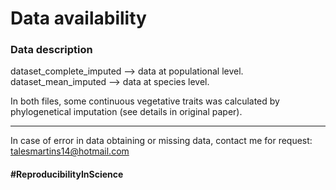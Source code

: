 # Data availability

### Data description

dataset_complete_imputed --> data at populational level.  
dataset_mean_imputed --> data at species level.

In both files, some continuous vegetative traits was calculated by phylogenetical imputation (see details in original paper).

---------
In case of error in data obtaining or missing data, contact me for request: talesmartins14@hotmail.com

#### #ReproducibilityInScience



